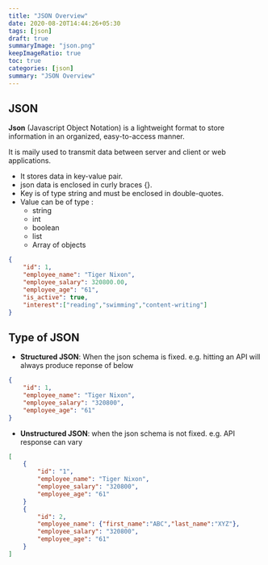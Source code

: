 ```yaml
---
title: "JSON Overview"
date: 2020-08-20T14:44:26+05:30
tags: [json]
draft: true
summaryImage: "json.png" 
keepImageRatio: true
toc: true
categories: [json]
summary: "JSON Overview"
---
```

## JSON
**Json** (Javascript Object Notation) is a lightweight format to store information in an organized, easy-to-access manner. 

It is maily used to transmit data between server and client or web applications.

- It stores data in key-value pair. 
- json data is enclosed in curly braces {}.
- Key is of type string and must be enclosed in double-quotes.
- Value can be of type :
    - string
    - int
    - boolean
    - list
    - Array of objects

```json
{
    "id": 1,
    "employee_name": "Tiger Nixon",
    "employee_salary": 320800.00,
    "employee_age": "61",
    "is_active": true,
    "interest":["reading","swimming","content-writing"]
}
```

## Type of JSON

- **Structured JSON**: When the json schema is fixed. e.g. hitting an API will always produce reponse of below 
```json
{
    "id": 1,
    "employee_name": "Tiger Nixon",
    "employee_salary": "320800",
    "employee_age": "61"
}
```

- **Unstructured JSON**: when the json schema is not fixed. e.g. API response can vary
```json
[
    {
        "id": "1",
        "employee_name": "Tiger Nixon",
        "employee_salary": "320800",
        "employee_age": "61"
    }
    {
        "id": 2,
        "employee_name": {"first_name":"ABC","last_name":"XYZ"},
        "employee_salary": "320800",
        "employee_age": "61"
    }
]
```
